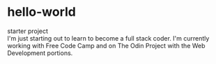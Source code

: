 # hello-world
starter project
<br>
I'm just starting out to learn to become a full stack coder. I'm currently working with Free Code Camp 
and on The Odin Project with the Web Development portions. </br>

